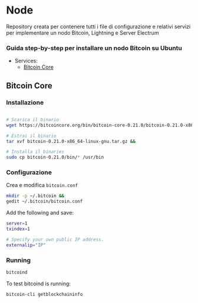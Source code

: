 # Node

Repository creata per contenere tutti i file di configurazione e relativi servizi per implementare un nodo Bitcoin, Lightning e Server Electrum

### Guida step-by-step per installare un nodo Bitcoin su Ubuntu
* Services:
  * [Bitcoin Core](https://github.com/BitSocial-lb/Node/blob/master/README.md#bitcoin-core)

## Bitcoin Core

### Installazione
```bash

# Scarica il binario
wget https://bitcoincore.org/bin/bitcoin-core-0.21.0/bitcoin-0.21.0-x86_64-linux-gnu.tar.gz &&

# Estrai il binario
tar xvf bitcoin-0.21.0-x86_64-linux-gnu.tar.gz &&

# Installa il binaries
sudo cp bitcoin-0.21.0/bin/* /usr/bin
```
### Configurazione
Crea e modifica `bitcoin.conf`

```bash
mkdir -p ~/.bitcoin &&
gedit ~/.bitcoin/bitcoin.conf
```
Add the following and save:
```bash
server=1
txindex=1

# Specify your own public IP address.
externalip="IP"
```

### Running
```bash
bitcoind
```

To test bitcoind is running:
```bash
bitcoin-cli getblockchaininfo
```
